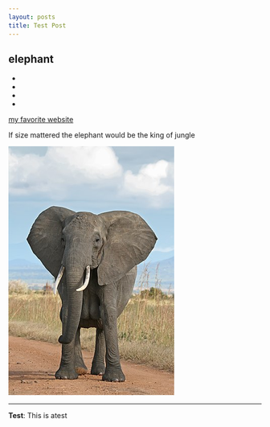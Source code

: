 ```yaml
---
layout: posts
title: Test Post
---
```


## elephant 

- 
- 
- 
- 

[my favorite website](http://www.google.com)

If size mattered the elephant would be the king of jungle



![alt text](../assets/images/ele.jpg "Team Picture")

---
**Test**: This is atest
